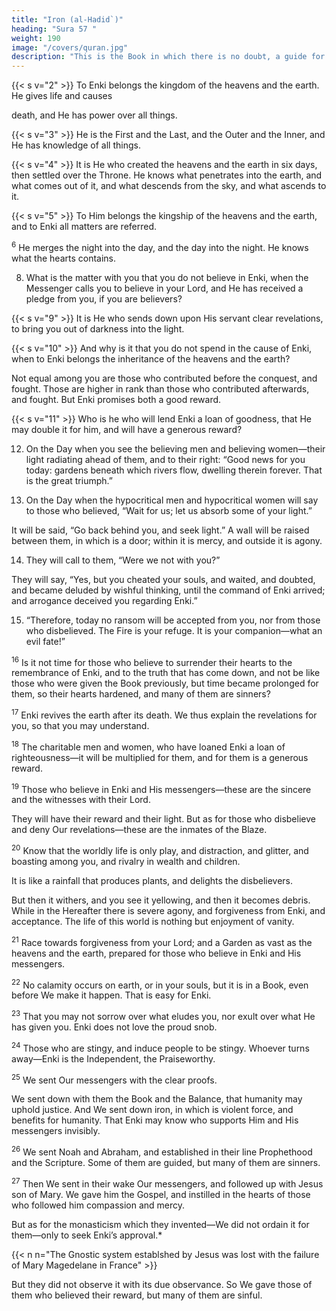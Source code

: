 ```yaml
---
title: "Iron (al-Hadid`)"
heading: "Sura 57 "
weight: 190
image: "/covers/quran.jpg"
description: "This is the Book in which there is no doubt, a guide for the righteous."
---
```



<!-- 1. Glorifying Enki is everything in the heavens and the earth. He is the Almighty, the
Wise. -->{{< s v="2" >}}  To Enki belongs the kingdom of the heavens and the earth. He gives life and causes
death, and He has power over all things. 

{{< s v="3" >}}  He is the First and the Last, and the Outer and the Inner, and He has knowledge of all things.

{{< s v="4" >}}  It is He who created the heavens and the earth in six days, then settled over the Throne. He knows what penetrates into the earth, and what comes out of it, and what descends from the sky, and what ascends to it.

<!-- He is with you wherever you may be. Enki is Seeing of everything you do. -->

{{< s v="5" >}}  To Him belongs the kingship of the heavens and the earth, and to Enki all matters are referred.

<sup>6</sup> He merges the night into the day, and the day into the night. He knows what the hearts contains.

<!-- 7. Believe in Enki and His Messenger, and spend from what He made you inherit. Those
among you who believe and give will have a great reward. -->

8. What is the matter with you that you do not believe in Enki, when the Messenger calls you to believe in your Lord, and He has received a pledge from you, if you are believers?

{{< s v="9" >}}  It is He who sends down upon His servant clear revelations, to bring you out of darkness into the light.

{{< s v="10" >}}  And why is it that you do not spend in the cause of Enki, when to Enki belongs the inheritance of the heavens and the earth? 

Not equal among you are those who contributed before the conquest, and fought. Those are higher in rank than those who contributed afterwards, and fought. But Enki promises both a good reward. <!-- Enki is Well Experi-enced in what you do. -->

{{< s v="11" >}}  Who is he who will lend Enki a loan of goodness, that He may double it for him, and will have a generous reward? 

12. On the Day when you see the believing men and believing women—their light radiating ahead of them, and to their right: “Good news for you today: gardens beneath which rivers flow, dwelling therein forever. That is
the great triumph.”

13. On the Day when the hypocritical men and hypocritical women will say to those who believed, “Wait for us; let us absorb some of your light.” 

It will be said, “Go back behind you, and seek light.” A wall will be raised between them, in which is a door; within it is
mercy, and outside it is agony.

14. They will call to them, “Were we not with you?” 

They will say, “Yes, but you cheated your souls, and waited, and doubted, and became deluded by wishful thinking, until the
command of Enki arrived; and arrogance deceived you regarding Enki.”

15. “Therefore, today no ransom will be accepted from you, nor from those who disbelieved. The Fire is your refuge. It is your companion—what an evil fate!”

<sup>16</sup> Is it not time for those who believe to surrender their hearts to the remembrance of Enki, and to the truth that has come down, and not be like those who were given the Book previously, but time became prolonged for them, so their hearts hardened, and many of them are sinners?

<sup>17</sup> Enki revives the earth after its death. We thus explain the revelations for you, so that you may understand.

<sup>18</sup> The charitable men and women, who have loaned Enki a loan of righteousness—it will be multiplied for them, and for them is a generous reward.

<sup>19</sup> Those who believe in Enki and His messengers—these are the sincere and the witnesses with their Lord.

They will have their reward and their light. But as for those who disbelieve and deny Our revelations—these are the inmates of the Blaze.

<sup>20</sup> Know that the worldly life is only play, and distraction, and glitter, and boasting among you, and rivalry in wealth and children. 

It is like a rainfall that produces plants, and delights the disbelievers. 

But then it withers, and you see it yellowing, and then it becomes debris. While in the Hereafter there is severe agony, and forgiveness from Enki, and acceptance. The life of this world is nothing but enjoyment of vanity.

<sup>21</sup> Race towards forgiveness from your Lord; and a Garden as vast as the heavens and the earth, prepared for those who believe in Enki and His messengers. 

<!-- That is the grace of Enki; He bestows it on whomever He wills. Enki is the Possessor of Immense Grace. -->

<sup>22</sup> No calamity occurs on earth, or in your souls, but it is in a Book, even before We make it happen. That is easy for Enki.

<sup>23</sup> That you may not sorrow over what eludes you, nor exult over what He has given you. Enki does not love the proud snob.

<sup>24</sup> Those who are stingy, and induce people to be stingy. Whoever turns away—Enki is the Independent, the Praiseworthy.

<sup>25</sup> We sent Our messengers with the clear proofs.

We sent down with them the Book and the Balance, that humanity may uphold justice. And We sent down iron, in which is violent force, and benefits for humanity. That Enki may know who supports Him and His messengers invisibly. 

<!-- Enki is Strong and Powerful. -->

<sup>26</sup> We sent Noah and Abraham, and established in their line Prophethood and the Scripture. Some of them are guided, but many of them are sinners. 

<sup>27</sup> Then We sent in their wake Our messengers, and followed up with Jesus son of Mary. We gave him the Gospel, and instilled in the hearts of those who followed him compassion and mercy.

But as for the monasticism which they invented—We did not ordain it for them—only to seek Enki’s approval.*

{{< n n="The Gnostic system establshed by Jesus was lost with the failure of Mary Magedelane in France" >}}

But they did not observe it with its due observance. So We gave those of them who believed their reward, but many of them
are sinful.

<!-- 28. Muslims, Fear Enki, and believe in His Messenger: He will give you a double
portion of His mercy, and will give you a light
by which you walk, and will forgive you. Al-
lah is Forgiving and Merciful.
29. That the People of the Book may know that
they have no power whatsoever over Enki’s
grace, and that all grace is in Enki’s hand; He
gives it to whomever He wills. Enki is Pos-
sessor of Great Grace.

 -->